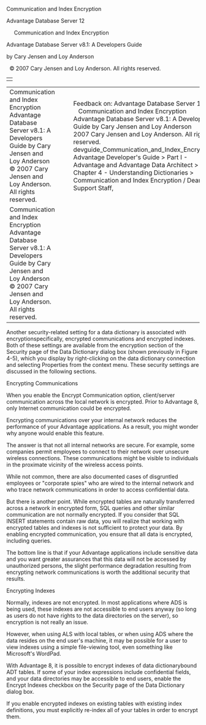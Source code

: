 Communication and Index Encryption




Advantage Database Server 12  

     Communication and Index Encryption

Advantage Database Server v8.1: A Developers Guide

by Cary Jensen and Loy Anderson

  © 2007 Cary Jensen and Loy Anderson. All rights reserved.

|  |
| --- |
|  |

|  |  |  |  |  |
| --- | --- | --- | --- | --- |
| Communication and Index Encryption  Advantage Database Server v8.1: A Developers Guide  by Cary Jensen and Loy Anderson    © 2007 Cary Jensen and Loy Anderson. All rights reserved. |  |  | Feedback on: Advantage Database Server 12 -      Communication and Index Encryption Advantage Database Server v8.1: A Developers Guide by Cary Jensen and Loy Anderson     2007 Cary Jensen and Loy Anderson. All rights reserved. devguide\_Communication\_and\_Index\_Encryption Advantage Developer's Guide > Part I - Advantage and Advantage Data Architect > Chapter 4 - Understanding Dictionaries > Communication and Index Encryption / Dear Support Staff, |  |
| Communication and Index Encryption  Advantage Database Server v8.1: A Developers Guide  by Cary Jensen and Loy Anderson    © 2007 Cary Jensen and Loy Anderson. All rights reserved. |  |  |  |  |

Another security-related setting for a data dictionary is associated with encryptionspecifically, encrypted communications and encrypted indexes. Both of these settings are available from the encryption section of the Security page of the Data Dictionary dialog box (shown previously in Figure 4-5), which you display by right-clicking on the data dictionary connection and selecting Properties from the context menu. These security settings are discussed in the following sections.

Encrypting Communications

When you enable the Encrypt Communication option, client/server communication across the local network is encrypted. Prior to Advantage 8, only Internet communication could be encrypted.

Encrypting communications over your internal network reduces the performance of your Advantage applications. As a result, you might wonder why anyone would enable this feature.

The answer is that not all internal networks are secure. For example, some companies permit employees to connect to their network over unsecure wireless connections. These communications might be visible to individuals in the proximate vicinity of the wireless access points.

While not common, there are also documented cases of disgruntled employees or "corporate spies" who are wired to the internal network and who trace network communications in order to access confidential data.

But there is another point. While encrypted tables are naturally transferred across a network in encrypted form, SQL queries and other similar communication are not normally encrypted. If you consider that SQL INSERT statements contain raw data, you will realize that working with encrypted tables and indexes is not sufficient to protect your data. By enabling encrypted communication, you ensure that all data is encrypted, including queries.

The bottom line is that if your Advantage applications include sensitive data and you want greater assurances that this data will not be accessed by unauthorized persons, the slight performance degradation resulting from encrypting network communications is worth the additional security that results.

Encrypting Indexes

Normally, indexes are not encrypted. In most applications where ADS is being used, these indexes are not accessible to end users anyway (so long as users do not have rights to the data directories on the server), so encryption is not really an issue.

However, when using ALS with local tables, or when using ADS where the data resides on the end user's machine, it may be possible for a user to view indexes using a simple file-viewing tool, even something like Microsoft's WordPad.

With Advantage 8, it is possible to encrypt indexes of data dictionarybound ADT tables. If some of your index expressions include confidential fields, and your data directories may be accessible to end users, enable the Encrypt Indexes checkbox on the Security page of the Data Dictionary dialog box.

If you enable encrypted indexes on existing tables with existing index definitions, you must explicitly re-index all of your tables in order to encrypt them.